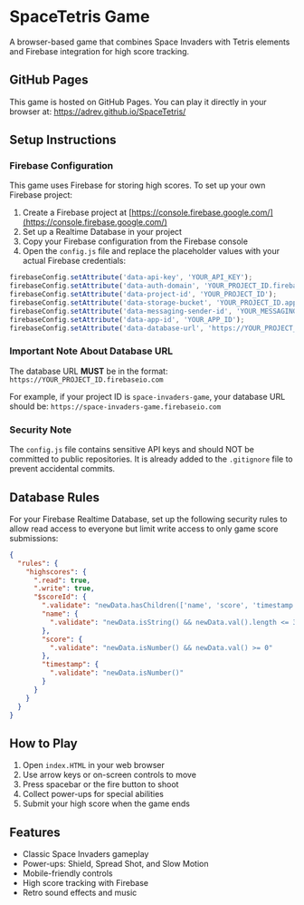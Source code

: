 # SpaceTetris Game

A browser-based game that combines Space Invaders with Tetris elements and Firebase integration for high score tracking.

## GitHub Pages

This game is hosted on GitHub Pages. You can play it directly in your browser at:
https://adrev.github.io/SpaceTetris/

## Setup Instructions

### Firebase Configuration

This game uses Firebase for storing high scores. To set up your own Firebase project:

1. Create a Firebase project at [https://console.firebase.google.com/](https://console.firebase.google.com/)
2. Set up a Realtime Database in your project
3. Copy your Firebase configuration from the Firebase console
4. Open the `config.js` file and replace the placeholder values with your actual Firebase credentials:

```javascript
firebaseConfig.setAttribute('data-api-key', 'YOUR_API_KEY');
firebaseConfig.setAttribute('data-auth-domain', 'YOUR_PROJECT_ID.firebaseapp.com');
firebaseConfig.setAttribute('data-project-id', 'YOUR_PROJECT_ID');
firebaseConfig.setAttribute('data-storage-bucket', 'YOUR_PROJECT_ID.appspot.com');
firebaseConfig.setAttribute('data-messaging-sender-id', 'YOUR_MESSAGING_SENDER_ID');
firebaseConfig.setAttribute('data-app-id', 'YOUR_APP_ID');
firebaseConfig.setAttribute('data-database-url', 'https://YOUR_PROJECT_ID.firebaseio.com');
```

### Important Note About Database URL

The database URL **MUST** be in the format: `https://YOUR_PROJECT_ID.firebaseio.com`

For example, if your project ID is `space-invaders-game`, your database URL should be:
`https://space-invaders-game.firebaseio.com`

### Security Note

The `config.js` file contains sensitive API keys and should NOT be committed to public repositories. It is already added to the `.gitignore` file to prevent accidental commits.

## Database Rules

For your Firebase Realtime Database, set up the following security rules to allow read access to everyone but limit write access to only game score submissions:

```json
{
  "rules": {
    "highscores": {
      ".read": true,
      ".write": true,
      "$scoreId": {
        ".validate": "newData.hasChildren(['name', 'score', 'timestamp'])",
        "name": {
          ".validate": "newData.isString() && newData.val().length <= 30"
        },
        "score": {
          ".validate": "newData.isNumber() && newData.val() >= 0"
        },
        "timestamp": {
          ".validate": "newData.isNumber()"
        }
      }
    }
  }
}
```

## How to Play

1. Open `index.HTML` in your web browser
2. Use arrow keys or on-screen controls to move
3. Press spacebar or the fire button to shoot
4. Collect power-ups for special abilities
5. Submit your high score when the game ends

## Features

- Classic Space Invaders gameplay
- Power-ups: Shield, Spread Shot, and Slow Motion
- Mobile-friendly controls
- High score tracking with Firebase
- Retro sound effects and music 